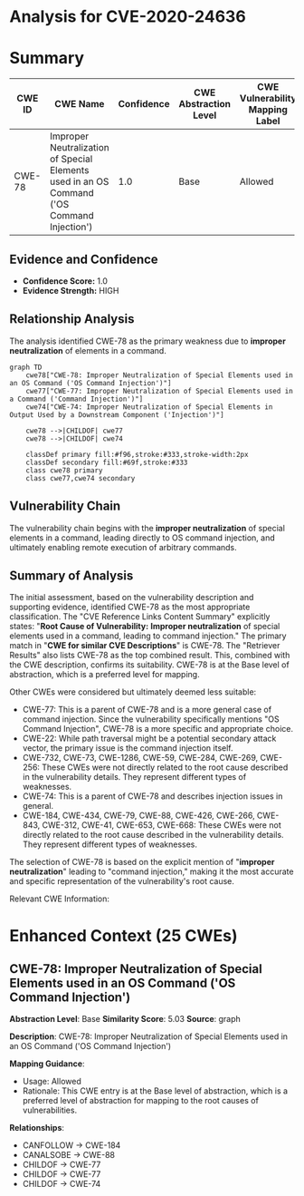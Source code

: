 # Analysis for CVE-2020-24636

# Summary
| CWE ID | CWE Name | Confidence | CWE Abstraction Level | CWE Vulnerability Mapping Label | CWE-Vulnerability Mapping Notes |
|---|---|---|---|---|---|
| CWE-78 | Improper Neutralization of Special Elements used in an OS Command ('OS Command Injection') | 1.0 | Base | Allowed | Primary CWE. The vulnerability involves **improper neutralization** leading to command injection.|

## Evidence and Confidence

*   **Confidence Score:** 1.0
*   **Evidence Strength:** HIGH

## Relationship Analysis
The analysis identified CWE-78 as the primary weakness due to **improper neutralization** of elements in a command.

```mermaid
graph TD
    cwe78["CWE-78: Improper Neutralization of Special Elements used in an OS Command ('OS Command Injection')"]
    cwe77["CWE-77: Improper Neutralization of Special Elements used in a Command ('Command Injection')"]
    cwe74["CWE-74: Improper Neutralization of Special Elements in Output Used by a Downstream Component ('Injection')"]

    cwe78 -->|CHILDOF| cwe77
    cwe78 -->|CHILDOF| cwe74

    classDef primary fill:#f96,stroke:#333,stroke-width:2px
    classDef secondary fill:#69f,stroke:#333
    class cwe78 primary
    class cwe77,cwe74 secondary
```

## Vulnerability Chain
The vulnerability chain begins with the **improper neutralization** of special elements in a command, leading directly to OS command injection, and ultimately enabling remote execution of arbitrary commands.

## Summary of Analysis
The initial assessment, based on the vulnerability description and supporting evidence, identified CWE-78 as the most appropriate classification. The "CVE Reference Links Content Summary" explicitly states: "**Root Cause of Vulnerability:** **Improper neutralization** of special elements used in a command, leading to command injection." The primary match in "**CWE for similar CVE Descriptions**" is CWE-78. The "Retriever Results" also lists CWE-78 as the top combined result. This, combined with the CWE description, confirms its suitability. CWE-78 is at the Base level of abstraction, which is a preferred level for mapping.

Other CWEs were considered but ultimately deemed less suitable:

*   CWE-77: This is a parent of CWE-78 and is a more general case of command injection. Since the vulnerability specifically mentions "OS Command Injection", CWE-78 is a more specific and appropriate choice.
*   CWE-22: While path traversal might be a potential secondary attack vector, the primary issue is the command injection itself.
*   CWE-732, CWE-73, CWE-1286, CWE-59, CWE-284, CWE-269, CWE-256: These CWEs were not directly related to the root cause described in the vulnerability details. They represent different types of weaknesses.
*   CWE-74: This is a parent of CWE-78 and describes injection issues in general.
*   CWE-184, CWE-434, CWE-79, CWE-88, CWE-426, CWE-266, CWE-843, CWE-312, CWE-41, CWE-653, CWE-668: These CWEs were not directly related to the root cause described in the vulnerability details. They represent different types of weaknesses.

The selection of CWE-78 is based on the explicit mention of "**improper neutralization**" leading to "command injection," making it the most accurate and specific representation of the vulnerability's root cause.

Relevant CWE Information:

# Enhanced Context (25 CWEs)

## CWE-78: Improper Neutralization of Special Elements used in an OS Command ('OS Command Injection')
**Abstraction Level**: Base
**Similarity Score**: 5.03
**Source**: graph

**Description**:
CWE-78: Improper Neutralization of Special Elements used in an OS Command ('OS Command Injection')

**Mapping Guidance**:
- Usage: Allowed
- Rationale: This CWE entry is at the Base level of abstraction, which is a preferred level of abstraction for mapping to the root causes of vulnerabilities.

**Relationships**:
- CANFOLLOW -> CWE-184
- CANALSOBE -> CWE-88
- CHILDOF -> CWE-77
- CHILDOF -> CWE-77
- CHILDOF -> CWE-74